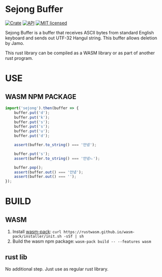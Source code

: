 # Sejong Buffer

[![Crate](https://img.shields.io/crates/v/sejong.svg)](https://crates.io/crates/sejong)
[![API](https://docs.rs/sejong/badge.svg)](https://docs.rs/sejong)
[![MIT licensed](https://img.shields.io/badge/license-MIT-blue.svg)](./LICENSE)

Sejong Buffer is a buffer that receives ASCII bytes from standard English keyboard and sends out UTF-32 Hangul string. This buffer allows deletion by Jamo.

This rust library can be compiled as a WASM library or as part of another rust program.

# USE

## WASM NPM PACKAGE

```js
import('sejong').then(buffer => {
    buffer.put('d');
    buffer.put('k');
    buffer.put('s');
    buffer.put('s');
    buffer.put('u');
    buffer.put('d');

    assert(buffer.to_string() === '안녕');

    buffer.put('s');
    assert(buffer.to_string() === '안녕ㄴ');

    buffer.pop();
    assert(buffer.out() === '안녕');
    assert(buffer.out() === '');
});
```

# BUILD

## WASM

1. Install [wasm-pack](https://rustwasm.github.io/):
    ` curl https://rustwasm.github.io/wasm-pack/installer/init.sh -sSf | sh `
2. Build the wasm npm package:
    `wasm-pack build -- --features wasm`

## rust lib

No additional step. Just use as regular rust library.
